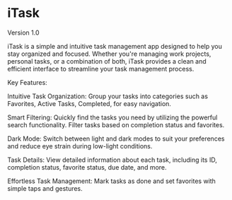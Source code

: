 # iTask
Version 1.0

iTask is a simple and intuitive task management app designed to help you stay organized and focused. Whether you're managing work projects, personal tasks, or a combination of both, iTask provides a clean and efficient interface to streamline your task management process.

Key Features:

Intuitive Task Organization: Group your tasks into categories such as Favorites, Active Tasks, Completed, for easy navigation.

Smart Filtering: Quickly find the tasks you need by utilizing the powerful search functionality. Filter tasks based on completion status and favorites.

Dark Mode: Switch between light and dark modes to suit your preferences and reduce eye strain during low-light conditions.

Task Details: View detailed information about each task, including its ID, completion status, favorite status, due date, and more.

Effortless Task Management: Mark tasks as done and set favorites with simple taps and gestures.
